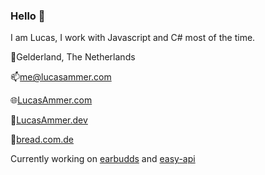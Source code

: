 ### Hello 👋
I am Lucas, I work with Javascript and C# most of the time.

📍Gelderland, The Netherlands

📫[me@lucasammer.com](mailto:me@lucasammer.com)

🌐[LucasAmmer.com](https://lucasammer.com) 

💼[LucasAmmer.dev](https://lucasammer.dev)  

🔗[bread.com.de](https://bread.com.de)


Currently working on [earbudds](https://earbudds.org) and [easy-api](https://github.com/lucasammer/easy-api)


<!--
**lucasammer/lucasammer** is a ✨ _special_ ✨ repository because its `README.md` (this file) appears on your GitHub profile.

Here are some ideas to get you started:

- 🔭 I’m currently working on ...
- 🌱 I’m currently learning ...
- 👯 I’m looking to collaborate on ...
- 🤔 I’m looking for help with ...
- 💬 Ask me about ...
- 📫 How to reach me: ...
- 😄 Pronouns: ...
- ⚡ Fun fact: ...
-->
